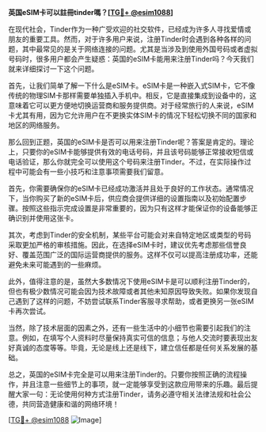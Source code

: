 **英国eSIM卡可以註冊tinder嗎？[[TG💪+ @esim1088](https://t.me/s/esim1088)]**

在现代社会，Tinder作为一种广受欢迎的社交软件，已经成为许多人寻找爱情或朋友的重要工具。然而，对于许多用户来说，注册Tinder时会遇到各种各样的问题，其中最常见的是关于网络连接的问题。尤其是当涉及到使用外国号码或者虚拟号码时，很多用户都会产生疑惑：英国的eSIM卡能用来注册Tinder吗？今天我们就来详细探讨一下这个问题。

首先，让我们简单了解一下什么是eSIM卡。eSIM卡是一种嵌入式SIM卡，它不像传统的物理SIM卡那样需要单独插入手机中。相反，它是直接集成到设备中的，这意味着它可以更方便地切换运营商和服务提供商。对于经常旅行的人来说，eSIM卡尤其有用，因为它允许用户在不更换实体SIM卡的情况下轻松切换不同的国家和地区的网络服务。

那么回到正题，英国的eSIM卡是否可以用来注册Tinder呢？答案是肯定的。理论上，只要你的eSIM卡能够提供有效的电话号码，并且该号码能够正常接收短信或电话验证，那么你就完全可以使用这个号码来注册Tinder。不过，在实际操作过程中可能会有一些小技巧和注意事项需要我们留意。

首先，你需要确保你的eSIM卡已经成功激活并且处于良好的工作状态。通常情况下，当你购买了新的eSIM卡后，供应商会提供详细的设置指南以及初始配置步骤。按照这些指示完成设置是非常重要的，因为只有这样才能保证你的设备能够正确识别并使用这张卡。

其次，考虑到Tinder的安全机制，某些平台可能会对来自特定地区或类型的号码采取更加严格的审核措施。因此，在选择eSIM卡时，建议优先考虑那些信誉良好、覆盖范围广泛的国际运营商提供的服务。这样不仅可以提高注册成功率，还能避免未来可能遇到的一些麻烦。

此外，值得注意的是，虽然大多数情况下使用eSIM卡是可以顺利注册Tinder的，但也有极少数情况可能会因为技术故障或者其他未知原因导致失败。如果你发现自己遇到了这样的问题，不妨尝试联系Tinder客服寻求帮助，或者更换另一张eSIM卡再次尝试。

当然，除了技术层面的因素之外，还有一些生活中的小细节也需要引起我们的注意。例如，在填写个人资料时尽量保持真实可信的信息；与他人交流时要表现出友好真诚的态度等等。毕竟，无论是线上还是线下，建立信任都是任何关系发展的基础。

总之，英国的eSIM卡完全是可以用来注册Tinder的。只要你按照正确的流程操作，并且注意一些细节上的事项，就一定能够享受到这款应用带来的乐趣。最后提醒大家一句：无论使用何种方式注册Tinder，请务必遵守相关法律法规和社会公德，共同营造健康和谐的网络环境！

[[TG💪+ @esim1088](https://t.me/s/esim1088) ![Image](https://i.postimg.cc/4NQfJmqS/Snipaste-2025-05-13-00-14-12.png)]